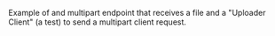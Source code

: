 Example of and multipart endpoint that receives a file and a "Uploader Client" (a test) to send a multipart client request.